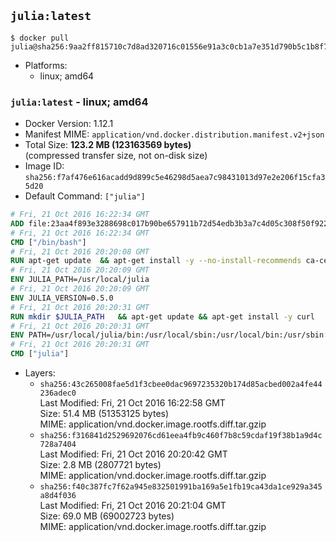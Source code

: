 ## `julia:latest`

```console
$ docker pull julia@sha256:9aa2ff815710c7d8ad320716c01556e91a3c0cb1a7e351d790b5c1b8f71baf98
```

-	Platforms:
	-	linux; amd64

### `julia:latest` - linux; amd64

-	Docker Version: 1.12.1
-	Manifest MIME: `application/vnd.docker.distribution.manifest.v2+json`
-	Total Size: **123.2 MB (123163569 bytes)**  
	(compressed transfer size, not on-disk size)
-	Image ID: `sha256:f7af476e616acadd9d899c5e46298d5aea7c98431013d97e2e206f15cfa35d20`
-	Default Command: `["julia"]`

```dockerfile
# Fri, 21 Oct 2016 16:22:34 GMT
ADD file:23aa4f893e3288698c017b90be657911b72d54edb3b3a7c4d05c308f50f9228f in / 
# Fri, 21 Oct 2016 16:22:34 GMT
CMD ["/bin/bash"]
# Fri, 21 Oct 2016 20:20:08 GMT
RUN apt-get update 	&& apt-get install -y --no-install-recommends ca-certificates 	&& rm -rf /var/lib/apt/lists/*
# Fri, 21 Oct 2016 20:20:09 GMT
ENV JULIA_PATH=/usr/local/julia
# Fri, 21 Oct 2016 20:20:09 GMT
ENV JULIA_VERSION=0.5.0
# Fri, 21 Oct 2016 20:20:31 GMT
RUN mkdir $JULIA_PATH 	&& apt-get update && apt-get install -y curl 	&& curl -sSL "https://julialang.s3.amazonaws.com/bin/linux/x64/${JULIA_VERSION%[.-]*}/julia-${JULIA_VERSION}-linux-x86_64.tar.gz" -o julia.tar.gz 	&& curl -sSL "https://julialang.s3.amazonaws.com/bin/linux/x64/${JULIA_VERSION%[.-]*}/julia-${JULIA_VERSION}-linux-x86_64.tar.gz.asc" -o julia.tar.gz.asc 	&& export GNUPGHOME="$(mktemp -d)" 	&& gpg --keyserver ha.pool.sks-keyservers.net --recv-keys 3673DF529D9049477F76B37566E3C7DC03D6E495 	&& gpg --batch --verify julia.tar.gz.asc julia.tar.gz 	&& rm -r "$GNUPGHOME" julia.tar.gz.asc 	&& tar -xzf julia.tar.gz -C $JULIA_PATH --strip-components 1 	&& rm -rf /var/lib/apt/lists/* julia.tar.gz*
# Fri, 21 Oct 2016 20:20:31 GMT
ENV PATH=/usr/local/julia/bin:/usr/local/sbin:/usr/local/bin:/usr/sbin:/usr/bin:/sbin:/bin
# Fri, 21 Oct 2016 20:20:31 GMT
CMD ["julia"]
```

-	Layers:
	-	`sha256:43c265008fae5d1f3cbee0dac9697235320b174d85acbed002a4fe44236adec0`  
		Last Modified: Fri, 21 Oct 2016 16:22:58 GMT  
		Size: 51.4 MB (51353125 bytes)  
		MIME: application/vnd.docker.image.rootfs.diff.tar.gzip
	-	`sha256:f316841d2529692076cd61eea4fb9c460f7b8c59cdaf19f38b1a9d4c728a7404`  
		Last Modified: Fri, 21 Oct 2016 20:20:42 GMT  
		Size: 2.8 MB (2807721 bytes)  
		MIME: application/vnd.docker.image.rootfs.diff.tar.gzip
	-	`sha256:f40c387fc7f62a945e832501991ba169a5e1fb19ca43da1ce929a345a8d4f036`  
		Last Modified: Fri, 21 Oct 2016 20:21:04 GMT  
		Size: 69.0 MB (69002723 bytes)  
		MIME: application/vnd.docker.image.rootfs.diff.tar.gzip
